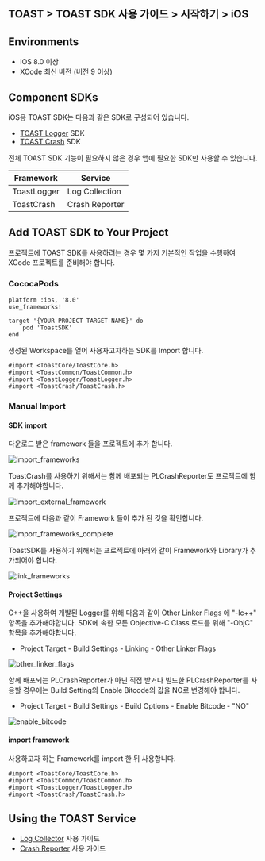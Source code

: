 ## TOAST > TOAST SDK 사용 가이드 > 시작하기 > iOS

## Environments

* iOS 8.0 이상
* XCode 최신 버전 (버전 9 이상)

## Component SDKs

iOS용 TOAST SDK는 다음과 같은 SDK로 구성되어 있습니다.

* [TOAST Logger](./log-collector-ios) SDK
* [TOAST Crash](./crash-reporter-ios) SDK

전체 TOAST SDK 기능이 필요하지 않은 경우 앱에 필요한 SDK만 사용할 수 있습니다.

| Framework | Service |
| --- | --- |
| ToastLogger | Log Collection |
| ToastCrash | Crash Reporter |

## Add TOAST SDK to Your Project

프로젝트에 TOAST SDK를 사용하려는 경우 몇 가지 기본적인 작업을 수행하여 XCode 프로젝트를 준비해야 합니다.

### CococaPods

```podspec
platform :ios, '8.0'
use_frameworks!

target '{YOUR PROJECT TARGET NAME}' do
    pod 'ToastSDK'
end
```

생성된 Workspace를 열어 사용자고자하는 SDK를 Import 합니다.

```objc
#import <ToastCore/ToastCore.h>
#import <ToastCommon/ToastCommon.h>
#import <ToastLogger/ToastLogger.h>
#import <ToastCrash/ToastCrash.h>
```

### Manual Import

#### SDK import

다운로드 받은 framework 들을 프로젝트에 추가 합니다.

![import_frameworks](http://static.toastoven.net/toastcloud/sdk/ios/overview_import_frameworks.png)

ToastCrash를 사용하기 위해서는 함께 배포되는 PLCrashReporter도 프로젝트에 함께 추가해야합니다.

![import_external_framework](http://static.toastoven.net/toastcloud/sdk/ios/overview_import_external.png)

프로젝트에 다음과 같이 Framework 들이 추가 된 것을 확인합니다.

![import_frameworks_complete](http://static.toastoven.net/toastcloud/sdk/ios/overview_import_complete.png)

ToastSDK를 사용하기 위해서는 프로젝트에 아래와 같이 Framework와 Library가 추가되어야 합니다.

![link_frameworks](http://static.toastoven.net/toastcloud/sdk/ios/overview_link_frameworks.png)

#### Project Settings

C++을 사용하여 개발된 Logger를 위해 다음과 같이 Other Linker Flags 에 "-lc++" 항목을 추가해야합니다.
SDK에 속한 모든 Objective-C Class 로드를 위해 "-ObjC" 항목을 추가해야합니다.

* Project Target - Build Settings - Linking - Other Linker Flags

![other_linker_flags](http://static.toastoven.net/toastcloud/sdk/ios/overview_settings_flags.png)

함께 배포되는 PLCrashReporter가 아닌 직접 받거나 빌드한 PLCrashReporter를 사용할 경우에는 Build Setting의 Enable Bitcode의 값을 NO로 변경해야 합니다.

* Project Target - Build Settings - Build Options - Enable Bitcode - "NO"

![enable_bitcode](http://static.toastoven.net/toastcloud/sdk/ios/overview_settings_bitcode.png)


#### import framework 

사용하고자 하는 Framework를 import 한 뒤 사용합니다.

```objc
#import <ToastCore/ToastCore.h>
#import <ToastCommon/ToastCommon.h>
#import <ToastLogger/ToastLogger.h>
#import <ToastCrash/ToastCrash.h>
```

## Using the TOAST Service

* [Log Collector](./log-collector-ios) 사용 가이드
* [Crash Reporter](./crash-reporter-ios) 사용 가이드

